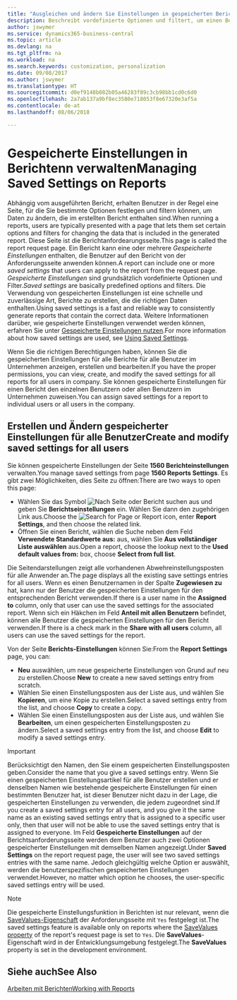 ```yaml
---
title: "Ausgleichen und ändern Sie Einstellungen in gespeicherten Berichten | Microsoft Docs"
description: Beschreibt vordefinierte Optionen und filtert, um einen Bericht anzupassen und die richtigen Daten zu generieren.
author: jswymer
ms.service: dynamics365-business-central
ms.topic: article
ms.devlang: na
ms.tgt_pltfrm: na
ms.workload: na
ms.search.keywords: customization, personalization
ms.date: 09/08/2017
ms.author: jswymer
ms.translationtype: HT
ms.sourcegitcommit: d0ef9148b082b05a46283f89c3cb98bb1cd0c6d0
ms.openlocfilehash: 2a7ab137a9bf8ec3580e718053f8e67320e3af5a
ms.contentlocale: de-at
ms.lasthandoff: 08/06/2018

---
```

# <a name="managing-saved-settings-on-reports"></a><span data-ttu-id="f3086-103">Gespeicherte Einstellungen in Berichtenn verwalten</span><span class="sxs-lookup"><span data-stu-id="f3086-103">Managing Saved Settings on Reports</span></span>
<span data-ttu-id="f3086-104">Abhängig vom ausgeführten Bericht, erhalten Benutzer in der Regel eine Seite, für die Sie bestimmte Optionen festlegen und filtern können, um Daten zu ändern, die im erstellten Bericht enthalten sind.</span><span class="sxs-lookup"><span data-stu-id="f3086-104">When running a reports, users are typically presented with a page that lets them set certain options and filters for changing the data that is included in the generated report.</span></span> <span data-ttu-id="f3086-105">Diese Seite ist die Berichtanfordearungsseite.</span><span class="sxs-lookup"><span data-stu-id="f3086-105">This page is called the report request page.</span></span> <span data-ttu-id="f3086-106">Ein Bericht kann eine oder mehrere *Gespeicherte Einstellungen* enthalten, die Benutzer auf den Bericht von der Anforderungsseite anwenden können.</span><span class="sxs-lookup"><span data-stu-id="f3086-106">A report can include one or more *saved settings* that users can apply to the report from the request page.</span></span> <span data-ttu-id="f3086-107">*Gespeicherte Einstellungen* sind grundsätzlich vordefinierte Optionen und Filter.</span><span class="sxs-lookup"><span data-stu-id="f3086-107">*Saved settings* are basically predefined options and filters.</span></span> <span data-ttu-id="f3086-108">Die Verwendung von gespeicherten Einstellungen ist eine schnelle und zuverlässige Art, Berichte zu erstellen, die die richtigen Daten enthalten.</span><span class="sxs-lookup"><span data-stu-id="f3086-108">Using saved settings is a fast and reliable way to consistently generate reports that contain the correct data.</span></span> <span data-ttu-id="f3086-109">Weitere Informationen darüber, wie gespeicherte Einstellungen verwendet werden können, erfahren Sie unter [Gespeicherte Einstellungen nutzen](ui-work-report.md#SavedSettings).</span><span class="sxs-lookup"><span data-stu-id="f3086-109">For more information about how saved settings are used, see [Using Saved Settings](ui-work-report.md#SavedSettings).</span></span>

<span data-ttu-id="f3086-110">Wenn Sie die richtigen Berechtigungen haben, können Sie die gespeicherten Einstellungen für alle Berichte für alle Benutzer im Unternehmen anzeigen, erstellen und bearbeiten.</span><span class="sxs-lookup"><span data-stu-id="f3086-110">If you have the proper permissions, you can view, create, and modify the saved settings for all reports for all users in company.</span></span> <span data-ttu-id="f3086-111">Sie können gespeicherte Einstellungen für einen Bericht den einzelnen Benutzern oder allen Benutzern im Unternehmen zuweisen.</span><span class="sxs-lookup"><span data-stu-id="f3086-111">You can assign saved settings for a report to individual users or all users in the company.</span></span>

<!-- 
## Apply saved settings to a report
1. Open the report.

   The report request page appears.    
2. In the **Saved Settings** section of the page, set the **Name** field  to the saved settings that you want to use.

   The **Saved Settings** section only appears if the report has been run before or if there are existing saved settings entries. The saved settings entry called **Last used options and filters** is always available. These settings are the option and filter values that were used the last time you ran the report.

-->

## <a name="create-and-modify-saved-settings-for-all-users"></a><span data-ttu-id="f3086-112">Erstellen und Ändern gespeicherter Einstellungen für alle Benutzer</span><span class="sxs-lookup"><span data-stu-id="f3086-112">Create and modify saved settings for all users</span></span>
<span data-ttu-id="f3086-113">Sie können gespeicherte Einstellungen der Seite **1560 Berichteinstellungen** verwalten.</span><span class="sxs-lookup"><span data-stu-id="f3086-113">You manage saved settings from page **1560 Reports Settings**.</span></span> <span data-ttu-id="f3086-114">Es gibt zwei Möglichkeiten, dies Seite zu öffnen:</span><span class="sxs-lookup"><span data-stu-id="f3086-114">There are two ways to open this page:</span></span>
-   <span data-ttu-id="f3086-115">Wählen Sie das Symbol ![Nach Seite oder Bericht suchen](media/ui-search/search_small.png "Nach Seite oder Bericht suchen") aus und geben Sie **Berichtseinstellungen** ein. Wählen Sie dann den zugehörigen Link aus.</span><span class="sxs-lookup"><span data-stu-id="f3086-115">Choose the ![Search for Page or Report](media/ui-search/search_small.png "Search for Page or Report icon") icon, enter **Report Settings**, and then choose the related link.</span></span>
-   <span data-ttu-id="f3086-116">Öffnen Sie einen Bericht, wählen die Suche neben dem Feld **Verwendete Standardwerte aus:** aus, wählen Sie **Aus vollständiger Liste auswählen** aus.</span><span class="sxs-lookup"><span data-stu-id="f3086-116">Open a report, choose the lookup next to the **Used default values from:** box, choose **Select from full list**.</span></span>

<span data-ttu-id="f3086-117">Die Seitendarstellungen zeigt alle vorhandenen Abwehreinstellungsposten für alle Anwender an.</span><span class="sxs-lookup"><span data-stu-id="f3086-117">The page displays all the existing save settings entries for all users.</span></span> <span data-ttu-id="f3086-118">Wenn es einen Benutzernamen in der Spalte **Zugewiesen zu** hat, kann nur der Benutzer die gespeicherten Einstellungen für den entsprechenden Bericht verwenden.</span><span class="sxs-lookup"><span data-stu-id="f3086-118">If there is a user name in the **Assigned to** column, only that user can use the saved settings for the associated report.</span></span> <span data-ttu-id="f3086-119">Wenn sich ein Häkchen im Feld **Anteil mit allen Benutzern** befindet, können alle Benutzer die  gespeicherten Einstellungen für den Bericht verwenden.</span><span class="sxs-lookup"><span data-stu-id="f3086-119">If there is a check mark in the **Share with all users** column, all users can use the saved settings for the report.</span></span>

<span data-ttu-id="f3086-120">Von der Seite **Berichts-Einstellungen** können Sie:</span><span class="sxs-lookup"><span data-stu-id="f3086-120">From the **Report Settings** page, you can:</span></span>
-   <span data-ttu-id="f3086-121">**Neu** auswählen, um neue gespeicherte Einstellungen von Grund auf neu zu erstellen.</span><span class="sxs-lookup"><span data-stu-id="f3086-121">Choose **New** to create a new saved settings entry from scratch.</span></span>
-   <span data-ttu-id="f3086-122">Wählen Sie einen Einstellungsposten aus der Liste aus, und wählen Sie **Kopieren**, um eine Kopie zu erstellen.</span><span class="sxs-lookup"><span data-stu-id="f3086-122">Select a saved settings entry from the list, and choose **Copy** to create a copy.</span></span>
-   <span data-ttu-id="f3086-123">Wählen Sie einen Einstellungsposten aus der Liste aus, und wählen Sie **Bearbeiten**, um einen gespeicherten Einstellungsposten zu ändern.</span><span class="sxs-lookup"><span data-stu-id="f3086-123">Select a saved settings entry from the list, and choose **Edit** to modify a saved settings entry.</span></span>


> [!Important]
> <span data-ttu-id="f3086-124">Berücksichtigt den Namen, den Sie einem gespeicherten Einstellungsposten geben.</span><span class="sxs-lookup"><span data-stu-id="f3086-124">Consider the name that you give a saved settings entry.</span></span> <span data-ttu-id="f3086-125">Wenn Sie einen gespeicherten Einstellungsartikel für alle Benutzer erstellen und er denselben Namen wie bestehende gespeicherte Einstellungen für einen bestimmten Benutzer hat, ist dieser Benutzer nicht dazu in der Lage, die gespeicherten Einstellungen zu verwenden, die jedem zugeordnet sind.</span><span class="sxs-lookup"><span data-stu-id="f3086-125">If you create a saved settings entry for all users, and you give it the same name as an existing saved settings entry that is assigned to a specific user only, then that user will not be able to use the saved settings entry that is assigned to everyone.</span></span>  <span data-ttu-id="f3086-126">Im Feld **Gespeicherte Einstellungen** auf der Berichtsanforderungsseite werden dem Benutzer auch zwei Optionen gespeicherter Einstellungen mit demselben Namen angezeigt.</span><span class="sxs-lookup"><span data-stu-id="f3086-126">Under **Saved Settings** on the report request page, the user will see two saved settings entries with the same name.</span></span> <span data-ttu-id="f3086-127">Jedoch gleichgültig welche Option er auswählt, werden die benutzerspezifischen gespeicherten Einstellungen verwendet.</span><span class="sxs-lookup"><span data-stu-id="f3086-127">However, no matter which option he chooses, the user-specific saved settings entry will be used.</span></span>

> [!NOTE]
> <span data-ttu-id="f3086-128">Die gespeicherte Einstellungsfunktion in Berichten ist nur relevant, wenn die [SaveValues-Eigenschaft](https://docs.microsoft.com/en-us/dynamics-nav/savevalues-property) der Anforderungsseite mit `Yes` festgelegt ist.</span><span class="sxs-lookup"><span data-stu-id="f3086-128">The saved settings feature is available only on reports where the [SaveValues property](https://docs.microsoft.com/en-us/dynamics-nav/savevalues-property) of the report's request page is set to `Yes`.</span></span> <span data-ttu-id="f3086-129">Die **SaveValues**-Eigenschaft wird in der Entwicklungsumgebung festgelegt.</span><span class="sxs-lookup"><span data-stu-id="f3086-129">The **SaveValues** property is set in the development environment.</span></span>  

## <a name="see-also"></a><span data-ttu-id="f3086-130">Siehe auch</span><span class="sxs-lookup"><span data-stu-id="f3086-130">See Also</span></span>
[<span data-ttu-id="f3086-131">Arbeiten mit Berichten</span><span class="sxs-lookup"><span data-stu-id="f3086-131">Working with Reports</span></span>](ui-work-report.md)  

